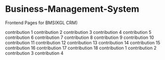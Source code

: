 # Business-Management-System
Frontend Pages for BMS(KGL CRM)

contribution 1
contribution 2
contribution 3
contribution 4
contribution 5
contribution 6
contribution 7
contribution 8
contribution 9
contribution 10
contribution 11
contribution 12
contribution 13
contribution 14
contribution 15
contribution 16
contribution 17
contribution 18
contribution 1
contribution 2
contribution 3
contribution 4